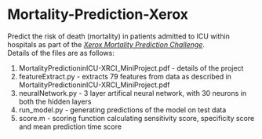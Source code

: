 # Mortality-Prediction-Xerox
Predict the risk of death (mortality) in patients admitted to ICU within hospitals as part of the <i><a href="https://www.hackerrank.com/contests/xerox-research-innovation-challenge-2015/challenges/xerox-predict-mortality">Xerox Mortality Prediction Challenge</a></i>.<br>
Details of the files are as follows:
<ol type="1">
<li>MortalityPredictioninICU-XRCI_MiniProject.pdf - details of the project
<li>featureExtract.py - extracts 79 features from data as described in MortalityPredictioninICU-XRCI_MiniProject.pdf</li>
<li>neuralNetwork.py - 3 layer artifical neural network, with 30 neurons in both the hidden layers</li>
<li>run_model.py - generating predictions of the model on test data</li>
<li>score.m - scoring function calculating sensitivity score, specificity score and mean prediction time score</li>
</ol>
